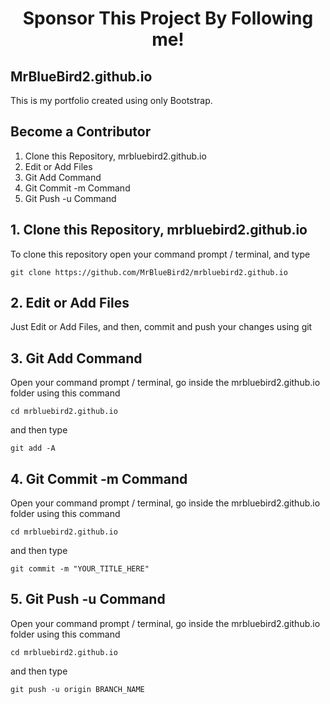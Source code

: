 <h1 align="center">Sponsor This Project By Following me!</h1>


## MrBlueBird2.github.io
This is my portfolio created using only Bootstrap.

## Become a Contributor
1. Clone this Repository, mrbluebird2.github.io
2. Edit or Add Files
3. Git Add Command
4. Git Commit -m Command
5. Git Push -u Command

## 1. Clone this Repository, mrbluebird2.github.io
To clone this repository open your command prompt / terminal, and type
```
git clone https://github.com/MrBlueBird2/mrbluebird2.github.io
```

## 2. Edit or Add Files
Just Edit or Add Files, and then, commit and push your changes using git

## 3. Git Add Command
Open your command prompt / terminal, go inside the mrbluebird2.github.io folder using this command
```
cd mrbluebird2.github.io
```
and then type
```
git add -A
```

## 4. Git Commit -m Command
Open your command prompt / terminal, go inside the mrbluebird2.github.io folder using this command
```
cd mrbluebird2.github.io
```
and then type
```
git commit -m "YOUR_TITLE_HERE"
```

## 5. Git Push -u Command
Open your command prompt / terminal, go inside the mrbluebird2.github.io folder using this command
```
cd mrbluebird2.github.io
```
and then type
```
git push -u origin BRANCH_NAME
```
